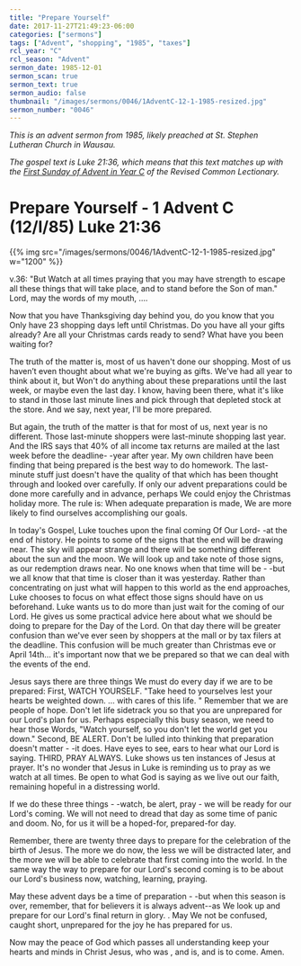 ```yaml
---
title: "Prepare Yourself"
date: 2017-11-27T21:49:23-06:00
categories: ["sermons"]
tags: ["Advent", "shopping", "1985", "taxes"]
rcl_year: "C"
rcl_season: "Advent"
sermon_date: 1985-12-01
sermon_scan: true
sermon_text: true
sermon_audio: false
thumbnail: "/images/sermons/0046/1AdventC-12-1-1985-resized.jpg"
sermon_number: "0046"
---
```

_This is an advent sermon from 1985, likely preached at St. Stephen Lutheran Church in Wausau._

<!--more-->

_The gospel text is Luke 21:36, which means that this text matches up with the [First Sunday of Advent in Year C](https://lectionary.library.vanderbilt.edu/texts.php?id=95) of the Revised Common Lectionary._

# **Prepare Yourself - 1 Advent C (12/l/85) Luke 21:36**

{{% img src="/images/sermons/0046/1AdventC-12-1-1985-resized.jpg" w="1200" %}}

v.36: "But Watch at all times praying that you may have strength to escape all these things that will take place, and to stand before the Son of man." Lord, may the words of my mouth, ....

Now that you have Thanksgiving day behind you, do you know that you Only have 23 shopping days left until Christmas. Do you have all your gifts already? Are all your Christmas cards ready to send? What have you been waiting for?

The truth of the matter is, most of us haven't done our shopping. Most of us haven’t even thought about what we're buying as gifts. We've had all year to think about it, but Won't do anything about these preparations until the last week, or maybe even the last day. I know, having been there, what it's like to stand in those last minute lines and pick through that depleted stock at the store. And we say, next year, I'll be more prepared.

But again, the truth of the matter is that for most of us, next year is no different. Those last-minute shoppers were last-minute shopping last year. And the IRS says that 40% of all income tax returns are mailed at the last week before the deadline- -year after year. My own children have been finding that being prepared is the best way to do homework. The last-minute stuff just doesn't have the quality of that which has been thought through and looked over carefully. If only our advent preparations could be done more carefully and in advance, perhaps We could enjoy the Christmas holiday more. The rule is: When adequate preparation is made, We are more likely to find ourselves accomplishing our goals.

In today's Gospel, Luke touches upon the final coming Of Our Lord- -at the end of history. He points to some of the signs that the end will be drawing near. The sky will appear strange and there will be something different about the sun and the moon. We will look up and take note of those signs, as our redemption draws near. No one knows when that time will be - -but we all know that that time is closer than it was yesterday. Rather than concentrating on just what will happen to this world as the end approaches, Luke chooses to focus on what effect those signs should have on us beforehand. Luke wants us to do more than just wait for the coming of our Lord. He gives us some practical advice here about what we should be doing to prepare for the Day of the Lord. On that day there will be greater confusion than we've ever seen by shoppers at the mall or by tax filers at the deadline. This confusion will be much greater than Christmas eve or April 14th... it's important now that we be prepared so that we can deal with the events of the end.

Jesus says there are three things We must do every day if we are to be prepared: First, WATCH YOURSELF. "Take heed to yourselves lest your hearts be weighted down. ... with cares of this life. " Remember that we are people of hope. Don't let life sidetrack you so that you are unprepared for our Lord's plan for us. Perhaps especially this busy season, we need to hear those Words, "Watch yourself, so you don't let the world get you down." Second, BE ALERT. Don't be lulled into thinking that preparation doesn't matter - -it does. Have eyes to see, ears to hear what our Lord is saying. THIRD, PRAY ALWAYS. Luke shows us ten instances of Jesus at prayer. It's no wonder that Jesus in Luke is reminding us to pray as we watch at all times. Be open to what God is saying as we live out our faith, remaining hopeful in a distressing world.

If we do these three things - -watch, be alert, pray - we will be ready for our Lord's coming. We will not need to dread that day as some time of panic and doom. No, for us it will be a hoped-for, prepared-for day.

Remember, there are twenty three days to prepare for the celebration of the birth of Jesus. The more we do now, the less we will be distracted later, and the more we will be able to celebrate that first coming into the world. In the same way the way to prepare for our Lord's second coming is to be about our Lord's business now, watching, learning, praying.

May these advent days be a time of preparation - -but when this season is over, remember, that for believers it is always advent--as We look up and prepare for our Lord's final
return in glory. . May We not be confused, caught short, unprepared for the joy he has prepared for us.

Now may the peace of God which passes all understanding keep your hearts and minds in Christ Jesus, who was , and is, and is to come. Amen.
